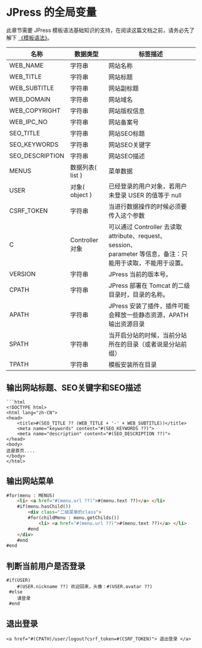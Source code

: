 # JPress 的全局变量

此章节需要 JPress 模板语法基础知识的支持，在阅读这篇文档之前，请务必先了解下 [《模板语法》](template_grammar.md)。

| 名称 | 数据类型 | 标签描述 |  
| --- | --- | --- | 
| WEB_NAME  | 字符串 |  网站名称 |  
| WEB_TITLE  |  字符串 | 网站标题 |  
| WEB_SUBTITLE  |  字符串 | 网站副标题 | 
| WEB_DOMAIN  |  字符串 | 网站域名 | 
| WEB_COPYRIGHT  |  字符串 | 网站版权信息 | 
| WEB_IPC_NO  |  字符串 | 网站备案号 | 
| SEO_TITLE  |  字符串 | 网站SEO标题 | 
| SEO_KEYWORDS  |  字符串 | 网站SEO关键字 | 
| SEO_DESCRIPTION  |  字符串 | 网站SEO描述 | 
| MENUS  | 数据列表( list ) | 菜单数据 | 
| USER  | 对象( object ) | 已经登录的用户对象，若用户未登录 USER 的值等于 null | 
| CSRF_TOKEN  | 字符串 | 当进行数据操作的时候必须要传入这个参数 | 
| C  | Controller 对象 | 可以通过 Controller 去读取 attribute、request、session、<br /> parameter 等信息，备注：只能用于读取，不能用于设置。 | 
| VERSION  | 字符串 | JPress 当前的版本号。 | 
| CPATH  | 字符串 | JPress 部署在 Tomcat 的二级目录时，目录的名称。 | 
| APATH  | 字符串 | JPress 安装了插件，插件可能会释放一些静态资源，APATH 输出资源目录 | 
| SPATH  | 字符串 | 当开启分站的时候，当前分站所在的目录（或者说是分站前缀） | 
| TPATH  | 字符串 | 模板安装所在目录 | 



## 输出网站标题、SEO关键字和SEO描述

```
```html
<!DOCTYPE html>
<html lang="zh-CN">
<head>
    <title>#(SEO_TITLE ?? (WEB_TITLE + '-' + WEB_SUBTITLE))</title>
    <meta name="keywords" content="#(SEO_KEYWORDS ??)">
    <meta name="description" content="#(SEO_DESCRIPTION ??)">
</head>
<body>
这是首页....
</body>
</html>
```

## 输出网站菜单

```html
#for(menu : MENUS)
    <li> <a href="#(menu.url ??)">#(menu.text ??)</a> </li>
    #if(menu.hasChild())
        <div class="二级菜单的class">
        #for(childMenu : menu.getChilds())
            <li> <a href="#(menu.url ??)">#(menu.text ??)</a> </li>
        #end
    </div>
    #end
#end
```



## 判断当前用户是否登录

```
#if(USER)
    #(USER.nickname ??) 欢迎回来，头像：#(USER.avatar ??)
 #else
    请登录
 #end
```

## 退出登录

```
<a href="#(CPATH)/user/logout?csrf_token=#(CSRF_TOKEN)"> 退出登录 </a>
```






